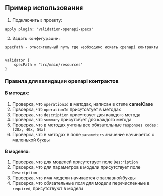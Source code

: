 ## Пример использования
1. Подключить к проекту:
```
apply plugin: 'validation-openapi-specs'
```
2. Задать конфигурации:
```
specPath - относительный путь где необходимо искать openapi контракты


validator {
    specPath = "src/main/resources"
}
```

### Правила для валидации openapi контрактов
#### В методах:
1. Проверка, что `operationId` в методах, написан в стиле **camelCase**
2. Првоерка, что `operationId` присутсвтует в методах
3. Проверка, что `description` присутсвует для каждого метода
4. Проверка, что `summary` присутсвует для каждого метода
5. Проверка, что в методах учтены все обязательные `responses codes: [20x, 40x, 50x]`
6. Проверка, что в методах в поле `parameters` значение начинается с маленькой буквы
#### В моделях:
1. Првоерка, что для моделей присутствует поле `Description`
2. Првоерка, что для параметров в модели присутствует поле `Description`
3. Првоерка, что имя модели начинается с заглавной буквы
4. Првоерка, что обязательные поля для модели перечисленные в `required`, присутствуют в модели